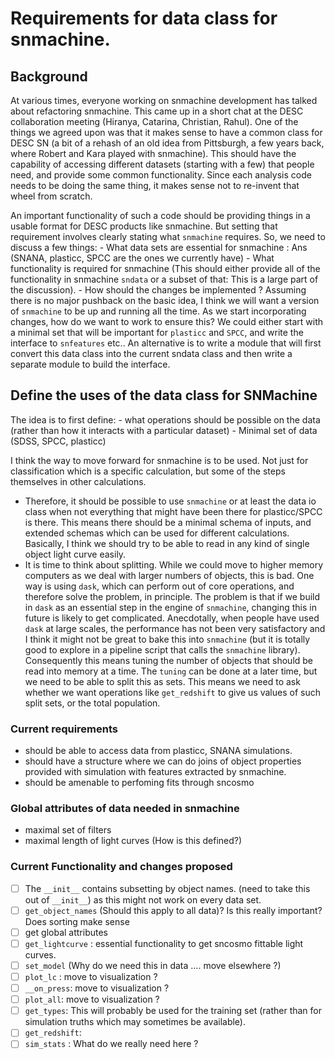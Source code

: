 # Requirements for data class for snmachine. 

## Background 
At various times, everyone working on snmachine development has talked about refactoring snmachine. 
This came up in a short chat at the DESC collaboration meeting (Hiranya, Catarina, Christian, Rahul). One of the things we agreed upon was that it makes sense to have a common class for DESC SN (a bit of a rehash of an old idea from Pittsburgh, a few years back, where Robert and Kara played with snmachine). This should have the capability of accessing different datasets (starting with a few) that people need, and provide some common functionality. Since each analysis code needs to be doing the same thing, it makes sense not to re-invent that wheel from scratch.

An important functionality of such a code should be providing things in a usable format for DESC products like snmachine. But setting that requirement involves clearly stating what `snmachine` requires. So, we need to discuss a few things:
    - What data sets are essential for snmachine : Ans (SNANA, plasticc, SPCC are the ones we currently have)
    - What functionality is required for snmachine (This should either provide all of the functionality in snmachine `sndata` or a subset of that: This is a large part of the discussion).
    - How should the changes be implemented ? Assuming there is no major pushback on the basic idea, I think we will want a version of `snmachine` to be up and running all the time. As we start incorporating changes, how do we want to work to ensure this? We could either start with a minimal set that will be important for `plasticc` and `SPCC`, and write the interface to `snfeatures` etc.. An alternative is to write a module that will first convert this data class into the current sndata class and then write a separate module to build the interface.
 
## Define the uses of the data class for SNMachine
The idea is to first define:
    - what operations should be possible on the data (rather than how it interacts with a particular dataset)
    - Minimal set of data (SDSS, SPCC, plasticc)


I think the way to move forward for snmachine is to be used. Not just for classification which is a specific calculation, but some of the steps themselves in other calculations. 
- Therefore, it should be possible to use `snmachine` or at least the data io class when not everything that might have been there for plasticc/SPCC is there. This means there should be a minimal schema of inputs, and extended schemas which can be used for different calculations. Basically, I think we should try to be able to read in any kind of single object light curve easily.
- It is time to think about splitting. While we could move to higher memory computers as we deal with larger numbers of objects, this is bad. One way is using `dask`, which can perform out of core operations, and therefore solve the problem, in principle. The problem is that if we build in `dask` as an essential step in the engine of `snmachine`, changing this in future is likely to get complicated. Anecdotally, when people have used `dask` at large scales, the performance has not been very satisfactory and I think it might not be great to bake this into `snmachine` (but it is totally good to explore in a pipeline script that calls the `snmachine` library). Consequently this means tuning the number of objects that should be read into memory at a time. The `tuning` can be done at a later time, but we need to be able to split this as sets. This means we need to ask whether we want operations like `get_redshift` to give us values of such split sets, or the total population.

### Current requirements
- should be able to access data from plasticc, SNANA simulations.
- should have a structure where we can do joins of object properties provided with simulation with features extracted by snmachine.
- should be amenable to perfoming fits through sncosmo 

### Global attributes of data needed in snmachine 
- maximal set of filters
- maximal length of light curves (How is this defined?)

### Current Functionality and changes proposed

- [ ] The `__init__` contains subsetting by object names. (need to take this out of `__init__`) as this might not work on every data set.
- [ ] `get_object_names` (Should this apply to all data)? Is this really important? Does sorting make sense
- [ ] get global attributes
- [ ] `get_lightcurve` : essential functionality to get sncosmo fittable light curves.
- [ ] `set_model` (Why do we need this in data .... move elsewhere ?) 
- [ ] `plot_lc` : move to visualization ?
- [ ] `__on_press`: move to visualization ? 
- [ ] `plot_all`: move to visualization ?
- [ ] `get_types`: This will probably be used for the training set (rather than for simulation truths which may sometimes be available). 
- [ ] `get_redshift`:  
- [ ] `sim_stats` : What do we really need here ?
